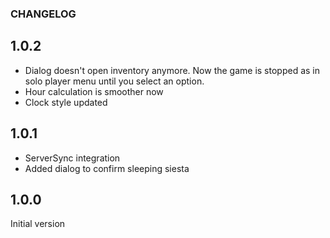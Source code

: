 ### CHANGELOG

## 1.0.2

* Dialog doesn't open inventory anymore. Now the game is stopped as in solo player menu until you select an option.
* Hour calculation is smoother now
* Clock style updated

## 1.0.1

* ServerSync integration
* Added dialog to confirm sleeping siesta

## 1.0.0

Initial version